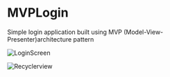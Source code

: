# MVPLogin
Simple login application built using MVP (Model-View-Presenter)architecture pattern

![LoginScreen](https://user-images.githubusercontent.com/6368710/54777712-f1caf380-4c38-11e9-928a-7f8fcbb79942.png)


![Recyclerview](https://user-images.githubusercontent.com/6368710/54777846-38b8e900-4c39-11e9-8568-1839cd10a61f.png)

